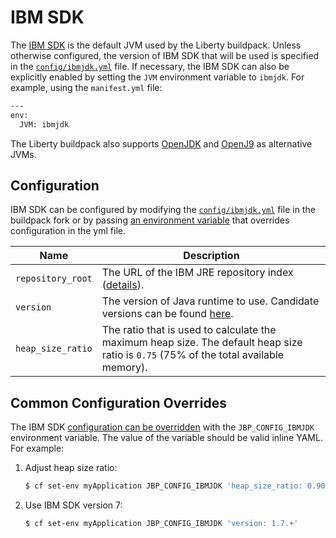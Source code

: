 # IBM SDK
The [IBM SDK](https://www.ibm.com/support/knowledgecenter/en/SSYKE2/welcome_javasdk_family.html) is the default JVM used by the Liberty buildpack. Unless otherwise configured, the version of IBM SDK that will be used is specified in the [`config/ibmjdk.yml`][] file. If necessary, the IBM SDK can also be explicitly enabled by setting the `JVM` environment variable to `ibmjdk`. For example, using the `manifest.yml` file:

```bash
---
env:
  JVM: ibmjdk
```

The Liberty buildpack also supports [OpenJDK](open-jdk.md) and [OpenJ9](openj9.md) as alternative JVMs.

## Configuration

IBM SDK can be configured by modifying the [`config/ibmjdk.yml`][] file in the buildpack fork or by passing [an environment variable](configuration.md) that overrides configuration in the yml file.

| Name | Description
| ---- | -----------
| `repository_root` | The URL of the IBM JRE repository index ([details][repositories]).
| `version` | The version of Java runtime to use.  Candidate versions can be found [here][index.yml].
| `heap_size_ratio` | The ratio that is used to calculate the maximum heap size. The default heap size ratio is `0.75` (75% of the total available memory).

## Common Configuration Overrides

The IBM SDK [configuration can be overridden](configuration.md) with the `JBP_CONFIG_IBMJDK` environment variable. The value of the variable should be valid inline YAML. For example:

1. Adjust heap size ratio:

   ```bash
   $ cf set-env myApplication JBP_CONFIG_IBMJDK 'heap_size_ratio: 0.90'
   ```

1. Use IBM SDK version 7:

   ```bash
   $ cf set-env myApplication JBP_CONFIG_IBMJDK 'version: 1.7.+'
   ```

[`config/ibmjdk.yml`]: ../config/ibmjdk.yml
[index.yml]: https://public.dhe.ibm.com/ibmdl/export/pub/systems/cloud/runtimes/java/meta/8.0/sfj/linux/x86_64/index.yml
[repositories]: util-repositories.md
